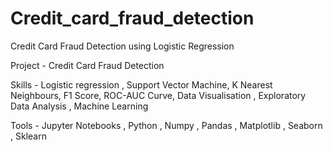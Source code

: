 # Credit_card_fraud_detection

Credit Card Fraud Detection using Logistic Regression

 Project - Credit Card Fraud Detection

 Skills - Logistic regression , Support Vector Machine, K Nearest Neighbours, F1 Score, ROC-AUC Curve, Data Visualisation , Exploratory Data Analysis , Machine Learning
 
 Tools -  Jupyter Notebooks , Python , Numpy , Pandas , Matplotlib , Seaborn , Sklearn
 
 
    

      

      
      
